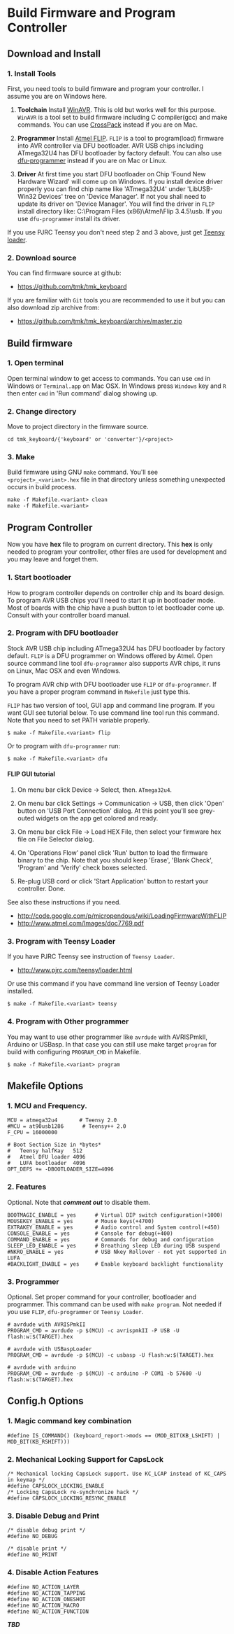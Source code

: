 Build Firmware and Program Controller
=====================================


Download and Install
--------------------
### 1. Install Tools
First, you need tools to build firmware and program your controller. I assume you are on Windows here.

1. **Toolchain** Install [WinAVR][winavr]. This is old but works well for this purpose. `WinAVR` is a tool set to build firmware including C compiler(gcc) and make commands. You can use [CrossPack][crosspack] instead if you are on Mac.

2. **Programmer** Install [Atmel FLIP][flip]. `FLIP` is a tool to program(load) firmware into AVR controller via DFU bootloader. AVR USB chips including ATmega32U4 has DFU bootloader by factory default. You can also use [dfu-programmer][dfu-prog] instead if you are on Mac or Linux.

3. **Driver** At first time you start DFU bootloader on Chip 'Found New Hardware Wizard' will come up on Windows. If you install device driver properly you can find chip name like 'ATmega32U4' under 'LibUSB-Win32 Devices' tree on 'Device Manager'. If not you shall need to update its driver on 'Device Manager'. You will find the driver in `FLIP` install directory like: C:\Program Files (x86)\Atmel\Flip 3.4.5\usb\. If you use `dfu-programmer` install its driver.

If you use PJRC Teensy you don't need step 2 and 3 above, just get [Teensy loader][teensy-loader].


### 2. Download source
You can find firmware source at github: 

- <https://github.com/tmk/tmk_keyboard>

If you are familiar with `Git` tools you are recommended to use it but you can also download zip archive from: 

- <https://github.com/tmk/tmk_keyboard/archive/master.zip>


Build firmware
--------------
### 1. Open terminal
Open terminal window to get access to commands. You can use `cmd` in Windows or `Terminal.app` on Mac OSX. In Windows press `Windows` key and `R` then enter `cmd` in 'Run command' dialog showing up.

### 2. Change directory
Move to project directory in the firmware source.

    cd tmk_keyboard/{'keyboard' or 'converter'}/<project>

### 3. Make
Build firmware using GNU `make` command. You'll see `<project>_<variant>.hex` file in that directory unless something unexpected occurs in build process.


    make -f Makefile.<variant> clean
    make -f Makefile.<variant>




Program Controller
------------------
Now you have **hex** file to program on current directory. This **hex** is only needed to program your controller, other files are used for development and you may leave and forget them.

### 1. Start bootloader
How to program controller depends on controller chip and its board design. To program AVR USB chips you'll need to start it up in bootloader mode. Most of boards with the chip have a push button to let bootloader come up. Consult with your controller board manual.

### 2. Program with DFU bootloader
Stock AVR USB chip including ATmega32U4 has DFU bootloader by factory default. `FLIP` is a DFU programmer on Windows offered by Atmel. Open source command line tool `dfu-programmer` also supports AVR chips, it runs on Linux, Mac OSX and even Windows.

To program AVR chip with DFU bootloader use `FLIP` or `dfu-programmer`.
If you have a proper program command in `Makefile` just type this.

`FLIP` has two version of tool, GUI app and command line program. If you want GUI see tutorial below.
To use command line tool run this command. Note that you need to set PATH variable properly.

    $ make -f Makefile.<variant> flip

Or to program with `dfu-programmer` run:

    $ make -f Makefile.<variant> dfu

#### FLIP GUI tutorial
1. On menu bar click Device -> Select, then. `ATmega32u4`.
2. On menu bar click Settings -> Communication -> USB, then click 'Open' button on 'USB Port Connection' dialog.
At this point you'll see grey-outed widgets on the app get colored and ready.

3. On menu bar click File -> Load HEX File, then select your firmware hex file on File Selector dialog.
4. On 'Operations Flow' panel click 'Run' button to load the firmware binary to the chip. Note that you should keep 'Erase', 'Blank Check', 'Program' and 'Verify' check boxes selected.
5. Re-plug USB cord or click 'Start Application' button to restart your controller.
Done.

See also these instructions if you need.

- <http://code.google.com/p/micropendous/wiki/LoadingFirmwareWithFLIP>
- <http://www.atmel.com/Images/doc7769.pdf>


### 3. Program with Teensy Loader
If you have PJRC Teensy see instruction of `Teensy Loader`.

- <http://www.pjrc.com/teensy/loader.html>

Or use this command if you have command line version of Teensy Loader installed.

    $ make -f Makefile.<variant> teensy


### 4. Program with Other programmer
You may want to use other programmer like `avrdude` with AVRISPmkII, Arduino or USBasp. In that case you can still use make target `program` for build with configuring `PROGRAM_CMD` in Makefile.

    $ make -f Makefile.<variant> program


[winavr]:       http://winavr.sourceforge.net/
[crosspack]:    http://www.obdev.at/products/crosspack/index.html
[flip]:         http://www.atmel.com/tools/FLIP.aspx
[dfu-prog]:     http://dfu-programmer.sourceforge.net/
[teensy-loader]:http://www.pjrc.com/teensy/loader.html



Makefile Options
----------------
### 1. MCU and Frequency.

    MCU = atmega32u4       # Teensy 2.0
    #MCU = at90usb1286      # Teensy++ 2.0
    F_CPU = 16000000

    # Boot Section Size in *bytes*
    #   Teensy halfKay   512
    #   Atmel DFU loader 4096
    #   LUFA bootloader  4096
    OPT_DEFS += -DBOOTLOADER_SIZE=4096

### 2. Features
Optional. Note that ***comment out*** to disable them.

    BOOTMAGIC_ENABLE = yes      # Virtual DIP switch configuration(+1000)
    MOUSEKEY_ENABLE = yes       # Mouse keys(+4700)
    EXTRAKEY_ENABLE = yes       # Audio control and System control(+450)
    CONSOLE_ENABLE = yes        # Console for debug(+400)
    COMMAND_ENABLE = yes        # Commands for debug and configuration
    SLEEP_LED_ENABLE = yes      # Breathing sleep LED during USB suspend
    #NKRO_ENABLE = yes          # USB Nkey Rollover - not yet supported in LUFA
    #BACKLIGHT_ENABLE = yes     # Enable keyboard backlight functionality

### 3. Programmer
Optional. Set proper command for your controller, bootloader and programmer. This command can be used with `make program`. Not needed if you use `FLIP`, `dfu-programmer` or `Teensy Loader`.

    # avrdude with AVRISPmkII
    PROGRAM_CMD = avrdude -p $(MCU) -c avrispmkII -P USB -U flash:w:$(TARGET).hex

    # avrdude with USBaspLoader
    PROGRAM_CMD = avrdude -p $(MCU) -c usbasp -U flash:w:$(TARGET).hex

    # avrdude with arduino
    PROGRAM_CMD = avrdude -p $(MCU) -c arduino -P COM1 -b 57600 -U flash:w:$(TARGET).hex



Config.h Options
----------------
### 1. Magic command key combination

    #define IS_COMMAND() (keyboard_report->mods == (MOD_BIT(KB_LSHIFT) | MOD_BIT(KB_RSHIFT))) 

### 2. Mechanical Locking Support for CapsLock

    /* Mechanical locking CapsLock support. Use KC_LCAP instead of KC_CAPS in keymap */
    #define CAPSLOCK_LOCKING_ENABLE
    /* Locking CapsLock re-synchronize hack */
    #define CAPSLOCK_LOCKING_RESYNC_ENABLE

### 3. Disable Debug and Print

    /* disable debug print */
    #define NO_DEBUG

    /* disable print */
    #define NO_PRINT

### 4. Disable Action Features

    #define NO_ACTION_LAYER
    #define NO_ACTION_TAPPING
    #define NO_ACTION_ONESHOT
    #define NO_ACTION_MACRO
    #define NO_ACTION_FUNCTION

***TBD***
